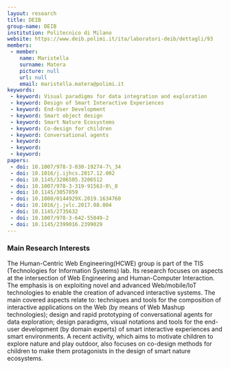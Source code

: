 ```yaml
---
layout: research
title: DEIB
group-name: DEIB
institution: Politecnico di Milano
website: https://www.deib.polimi.it/ita/laboratori-deib/dettagli/93
members: 
 - member: 
    name: Maristella
    surname: Matera
    picture: null
    url: null
    email: maristella.matera@polimi.it
keywords: 
 - keyword: Visual paradigms for data integration and exploration
 - keyword: Design of Smart Interactive Experiences
 - keyword: End-User Development
 - keyword: Smart object design
 - keyword: Smart Nature Ecosystems
 - keyword: Co-design for children
 - keyword: Conversational agents
 - keyword: 
 - keyword: 
 - keyword: 
papers: 
 - doi: 10.1007/978-3-030-19274-7\_34
 - doi: 10.1016/j.ijhcs.2017.12.002
 - doi: 10.1145/3206505.3206512
 - doi: 10.1007/978-3-319-91563-0\_8
 - doi: 10.1145/3057859
 - doi: 10.1080/0144929X.2019.1634760
 - doi: 10.1016/j.jvlc.2017.08.004
 - doi: 10.1145/2735632
 - doi: 10.1007/978-3-642-55049-2
 - doi: 10.1145/2399016.2399029
---
```



### Main Research Interests
The Human-Centric Web Engineering(HCWE) group is part of the TIS (Technologies for Information Systems) lab. Its research focuses on aspects at the intersection of Web Engineering and Human-Computer Interaction. The emphasis is on exploiting novel and advanced Web/mobile/IoT technologies to enable the creation of advanced interactive systems. The main covered aspects relate to: techniques and tools for the composition of interactive applications on the Web (by means of Web Mashup technologies); design and rapid prototyping of conversational agents for data exploration; design paradigms, visual notations and tools  for the end-user development (by domain experts) of smart interactive experiences and smart environments. A recent activity, which aims  to motivate children to explore nature and play outdoor, also focuses on co-design methods for children to make them protagonists in the design of smart nature ecosystems. 
